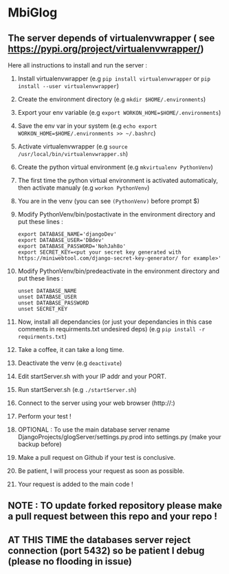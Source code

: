 # MbiGlog

## The server depends of virtualenvwrapper ( see https://pypi.org/project/virtualenvwrapper/)
 
Here all instructions to install and run the server :

1. Install virtualenvwrapper (e.g `pip install virtualenvwrapper` or `pip install --user virtualenvwrapper`)

2. Create the environment directory (e.g `mkdir $HOME/.environments`)  

3. Export your env variable (e.g `export WORKON_HOME=$HOME/.environments`)

4. Save the env var in your system (e.g `echo export WORKON_HOME=$HOME/.environments >> ~/.bashrc`)
 
5. Activate virtualenvwrapper (e.g `source /usr/local/bin/virtualenvwrapper.sh`)

6. Create the python virtual environment (e.g `mkvirtualenv PythonVenv`)

7. The first time the python virtual environment is activated automaticaly, then activate manualy (e.g `workon PythonVenv`)

8. You are in the venv (you can see `(PythonVenv)` before prompt $)

9. Modify PythonVenv/bin/postactivate in the environment directory and put these lines :
	
	`export DATABASE_NAME='djangoDev'`<br />
	`export DATABASE_USER='DBdev'`<br />
	`export DATABASE_PASSWORD='NohJah8o'`<br />
	`export SECRET_KEY=<put your secret key generated with https://miniwebtool.com/django-secret-key-generator/ for example>'`

10. Modify PythonVenv/bin/predeactivate in the environment directory and put these lines :

	`unset DATABASE_NAME` <br />
	`unset DATABASE_USER` <br />
	`unset DATABASE_PASSWORD` <br />
	`unset SECRET_KEY`

11. Now, install all dependancies (or just your dependancies in this case comments in requirments.txt undesired deps) (e.g `pip install -r requirments.txt`)

12. Take a coffee, it can take a long time.

13. Deactivate the venv (e.g `deactivate`)

14. Edit startServer.sh with your IP addr and your PORT.

15. Run startServer.sh (e.g `./startServer.sh`)

16. Connect to the server using your web browser (http://<IP>:<PORT>)

17. Perform your test !

18. OPTIONAL : To use the main database server rename DjangoProjects/glogServer/settings.py.prod into settings.py (make your backup before)

19. Make a pull request on Github if your test is conclusive.

20. Be patient, I will process your request as soon as possible.

21. Your request is added to the main code !

## NOTE : TO update forked repository please make a pull request between this repo and your repo !
## AT THIS TIME the databases server reject connection (port 5432) so be patient I debug (please no flooding in issue)

